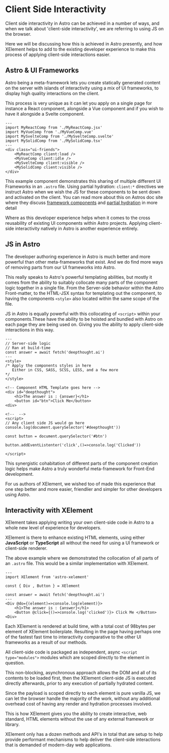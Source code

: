 # Client Side Interactivity

Client side interactivity in Astro can be achieved in a number of ways, and when we talk about 'client-side interactivity', we are referring to using JS on the browser.

Here we will be discussing how this is achieved in Astro presently, and how XElement helps to add to the existing developer experience to make this process of applying client-side interactions easier.

## Astro & UI Frameworks

Astro being a meta-framework lets you create statically generated content on the server with islands of interactivity using a mix of UI frameworks, to display high quality interactions on the client.

This process is very unique as it can let you apply on a single page for instance a React component, alongside a Vue component and if you wish to have it alongside a Svelte component.

```astro
---
import MyReactComp from './MyReactComp.jsx'
import MyVueComp from './MyVueComp.vue'
import MySvelteComp from './MySvelteComp.svelte'
import MySolidComp from './MySolidComp.tsx'
---
<div class="ui-friends">
    <MyReactComp client:load />
    <MyVueComp client:idle />
    <MySvelteComp client:visible />
    <MySolidComp client:visible />
</div>
```

This example component demonstrates this sharing of multiple different UI Frameworks in an `.astro` file. Using partial hydration: `client:*` directives we instruct Astro when we wish the JS for these components to be sent down and activated on the client. You can read more about this on Astros doc site where they discuss [framework components](https://docs.astro.build/en/core-concepts/framework-components/) and [partial hydration](https://docs.astro.build/en/core-concepts/partial-hydration/) in more detail

Where as this developer experience helps when it comes to the cross reusability of existing UI components within Astro projects. Applying client-side interactivity natively in Astro is another experience entirely.

## JS in Astro

The developer authoring experience in Astro is much better and more powerful than other meta-frameworks that exist. And we do find more ways of removing parts from our UI frameworks into Astro.

This really speaks to Astro's powerful templating abilities, but mostly it comes from the ability to suitably collocate many parts of the component logic together in a single file. From the Server-side behavior within the Astro Front-matter, to the HTML-JSX syntax for templating out the component, to having the components `<style>` also located within the same scope of the file.

JS in Astro is equally powerful with this collocating of `<script>` within your components.These have the ability to be hoisted and bundled with Astro on each page they are being used on. Giving you the ability to apply client-side interactions in this way.

```astro
---
// Server-side logic
// Ran at build-time
const answer = await fetch('deepthought.ai')
---
<style>
/* Apply the components styles in here
   Either in CSS, SASS, SCSS, LESS, and a few more
*/
</style>

<!-- Component HTML Template goes here -->
<div id="deepthought">
    <h1>The answer is : {answer}</h1>
    <button id="btn">Click Me</button>
<div>

<!--  -->
<script>
// Any client side JS would go here
console.log(document.querySelector('#deepthought'))

const button = document.querySelector('#btn')
  
button.addEventListenter('click',()=>console.log('Clicked'))

</script>
```

This synergistic cohabitation of different parts of the component creation logic helps make Astro a truly wonderful meta-framework for Front-End development.

For us authors of XElement, we wished too of made this experience that one step better and more easier, friendlier and simpler for other developers using Astro.

## Interactivity with XElement

XElement takes applying writing your own client-side code in Astro to a whole new level of experience for developers.

XElement is there to enhance existing HTML elements, using either **JavaScript** or **TypeScript** all without the need for using a UI framework or client-side renderer.

The above example where we demonstrated the collocation of all parts of an `.astro` file. This would be a similar implementation with XElement.

```astro
---
import XElement from 'astro-xelement'

const { Div , Button } = XElement

const answer = await fetch('deepthought.ai')
---
<Div @do={(element)=>console.log(element)}>
    <h1>The answer is : {answer}</h1>
    <Button @click={()=>console.log('clicked')}> Click Me </Button>
<Div>
```

Each XElement is rendered at build time, with a total cost of 98bytes per element of XElement boilerplate. Resulting in the page having perhaps one of the fastest fast time to interactivity comparative to the other UI frameworks as a result of our methods.

All client-side code is packaged as independent, async `<script type="modules">` modules which are scoped directly to the element in question.

This non-blocking, asynchronous approach allows the DOM and all of its contents to be loaded first, then the XElement client-side JS is executed directly afterwards, prior to any execution of partially hydrated content.

Since the payload is scoped directly to each element is pure vanilla JS, we can let the browser handle the majority of the work, without any additional overhead cost of having any render and hydration processes involved.

This is how XElement gives you the ability to create interactive, web standard, HTML elements without the use of any external framework or library.

XElement only has a dozen methods and API's in total that are setup to help provide performant mechanisms to help deliver the client-side interactions that is demanded of modern-day web applications.


